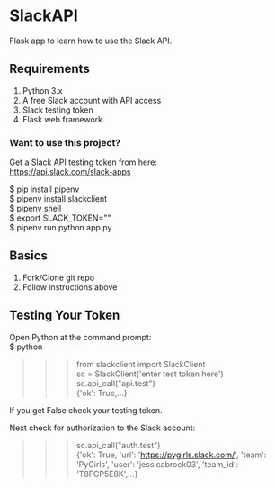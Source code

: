 # SlackAPI

Flask app to learn how to use the Slack API.

## Requirements
1. Python 3.x
2. A free Slack account with API access
3. Slack testing token
4. Flask web framework

### Want to use this project?

Get a Slack API testing token from here:<br />
https://api.slack.com/slack-apps

$ pip install pipenv<br />
$ pipenv install slackclient<br />
$ pipenv shell<br />
$ export SLACK_TOKEN="<your token goes here>"<br />
$ pipenv run python app.py



## Basics

1. Fork/Clone git repo
2. Follow instructions above

## Testing Your Token

Open Python at the command prompt:<br />
$ python<br />
>>> from slackclient import SlackClient<br />
>>> sc = SlackClient('enter test token here')<br />
>>> sc.api_call("api.test")<br />
{'ok': True,...}

If you get False check your testing token.

Next check for authorization to the Slack account:<br />
>>> sc.api_call("auth.test")<br />
{'ok': True, 'url': 'https://pygirls.slack.com/', 'team': 'PyGirls', 'user':  'jessicabrock03', 'team_id': 'T8FCP5E8K',...}

